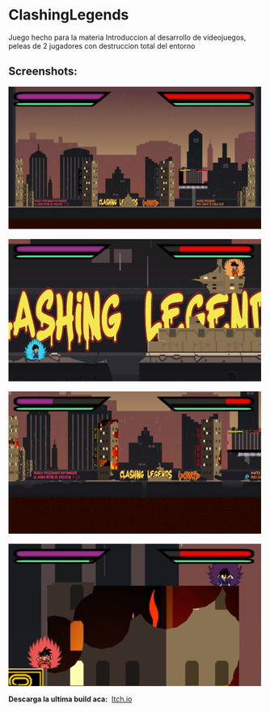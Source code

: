 # ClashingLegends

Juego hecho para la materia Introduccion al desarrollo de videojuegos, peleas de 2 jugadores con destruccion total del entorno

## Screenshots:

<img src="https://github.com/Arebuayon/games/blob/main/Images/ClashingLegends/Screen%201.png" width="500">
&nbsp;&nbsp;
<img src="https://github.com/Arebuayon/games/blob/main/Images/ClashingLegends/Screenshot_1.png" width="500">
&nbsp;&nbsp;
<img src="https://github.com/Arebuayon/games/blob/main/Images/ClashingLegends/Screenshot_6.png" width="500">
&nbsp;&nbsp;
<img src="https://github.com/Arebuayon/games/blob/main/Images/ClashingLegends/Screenshot_3.png" width="500">

**Descarga la ultima build aca:**&nbsp;&nbsp;[Itch.io](https://arebuayon.itch.io/clashing-legends)
